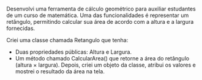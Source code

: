 Desenvolvi uma ferramenta de cálculo geométrico para auxiliar estudantes de um curso de matemática. Uma das funcionalidades é representar um retângulo, permitindo calcular sua área de acordo com a altura e a largura fornecidas.

Criei uma classe chamada Retangulo que tenha:

- Duas propriedades públicas: Altura e Largura.
- Um método chamado CalcularArea() que retorne a área do retângulo (altura × largura).
Depois, criei um objeto da classe, atribui os valores e mostrei o resultado da área na tela.
